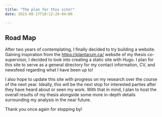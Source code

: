 ```yaml
---
title: "The plan for this site!"
date: 2023-08-17T10:12:29-04:00

---
```


## Road Map

After two years of contemplating, I finally decided to try building a website. Gaining inspiration from the https://plantarum.ca/ website of my thesis co-supervisor, I decided to look into creating a static site with Hugo. I plan for this site to serve as a general directory for my contact information, CV, and newsfeed regarding what I have been up to!

I also hope to update this site with progress on my research over the course of the next year. Ideally, this will be the next stop for interested parties after they have heard about or seen my work. With that in mind, I plan to host the overall results of my thesis alongside some more in-depth details surrounding my analysis in the near future.

Thank you once again for stopping by! 
